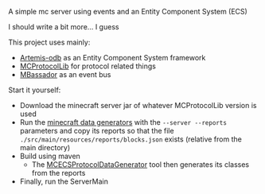 A simple mc server using events and an Entity Component System (ECS)

I should write a bit more... I guess

This project uses mainly:
 * [Artemis-odb](https://github.com/junkdog/artemis-odb) as an Entity Component System framework
 * [MCProtocolLib](https://github.com/Steveice10/MCProtocolLib) for protocol related things
 * [MBassador](https://github.com/bennidi/mbassador) as an event bus

Start it yourself:
 * Download the minecraft server jar of whatever MCProtocolLib version is used
 * Run the [minecraft data generators](https://wiki.vg/Data_Generators) with the `--server --reports` parameters and copy its reports so that the file `./src/main/resources/reports/blocks.json` exists (relative from the main directory)
 * Build using maven
   * The [MCECSProtocolDataGenerator](https://github.com/MisterErwin/MCECSProtocolDataGenerator) tool then generates its classes from the reports
 * Finally, run the ServerMain 
